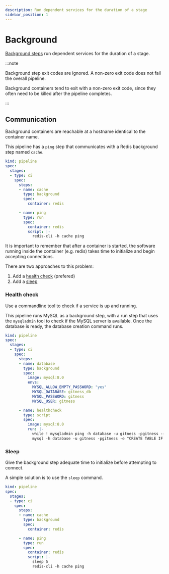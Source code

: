 ```yaml
---
description: Run dependent services for the duration of a stage
sidebar_position: 1
---
```


# Background

[Background steps](../../reference/pipelines/yaml/step-background) run dependent services for the duration of a stage.

:::note

Background step exit codes are ignored. A non-zero exit code does not fail the overall pipeline.

Background containers tend to exit with a non-zero exit code, since they often need to be killed after the pipeline completes.

:::

## Communication

Background containers are reachable at a hostname identical to the container name.

This pipeline has a `ping` step that communicates with a Redis background step named `cache`.

```yaml {7,17} showLineNumbers
kind: pipeline
spec:
  stages:
  - type: ci
    spec:
      steps:
      - name: cache
        type: background
        spec:
          container: redis

      - name: ping
        type: run
        spec:
          container: redis
          script: |-
            redis-cli -h cache ping
```

It is important to remember that after a container is started, the software running inside the container (e.g. redis) takes time to initialize and begin accepting connections.

There are two approaches to this problem:
1. Add a [health check](#health-check) (prefered)
2. Add a [sleep](#sleep)

### Health check

Use a commandline tool to check if a service is up and running.

This pipeline runs MySQL as a background step, with a run step that uses the `mysqladmin` tool to check if the MySQL server is available. Once the database is ready, the database creation command runs.

```yaml {7,22} showLineNumbers
kind: pipeline
spec:
  stages:
  - type: ci
    spec:
      steps:
      - name: database
        type: background
        spec:
          image: mysql:8.0
          envs:
            MYSQL_ALLOW_EMPTY_PASSWORD: "yes"
            MYSQL_DATABASE: gitness_db
            MYSQL_PASSWORD: gitness
            MYSQL_USER: gitness

      - name: healthcheck
        type: script
        spec:
          image: mysql:8.0
          run: |-
            while ! mysqladmin ping -h database -u gitness -pgitness --silent; do sleep 1; done
            mysql -h database -u gitness -pgitness -e "CREATE TABLE IF NOT EXISTS gitness_db.pipelines (id INT AUTO_INCREMENT PRIMARY KEY, name VARCHAR(50) NOT NULL);"
```

### Sleep

Give the background step adequate time to initialize before attempting to connect.

A simple solution is to use the `sleep` command.

```yaml {17} showLineNumbers
kind: pipeline
spec:
  stages:
  - type: ci
    spec:
      steps:
      - name: cache
        type: background
        spec:
          container: redis

      - name: ping
        type: run
        spec:
          container: redis
          script: |-
            sleep 5
            redis-cli -h cache ping
```